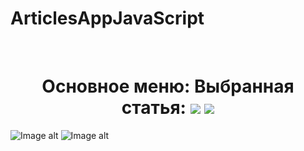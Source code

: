 # ArticlesAppJavaScript


<br/>
<h1 align="center">Основное меню:                      Выбранная статья:

<img src="https://github.com/SokolovAndr/ArticlesAppJavaScript/blob/master/MainMenu.PNG"/>
<img src="https://github.com/SokolovAndr/ArticlesAppJavaScript/blob/master/Article.PNG"/></h1>

![Image alt](https://github.com/SokolovAndr/ArticlesAppJavaScript/blob/master/MainMenu.PNG)
![Image alt](https://github.com/SokolovAndr/ArticlesAppJavaScript/blob/master/Article.PNG)
